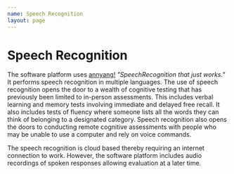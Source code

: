 ```yaml
---
name: Speech Recognition
layout: page
---
```

# Speech Recognition
The software platform uses [annyang!](https://talater.com/annyang) *"SpeechRecognition that just works."* It performs speech recognition in multiple languages. The use of speech recognition opens the door to a wealth of cognitive testing that has previously been limited to in-person assessments. This includes verbal learning and memory tests involving immediate and delayed free recall. It also includes tests of fluency where someone lists all the words they can think of belonging to a designated category. Speech recognition also opens the doors to conducting remote cognitive assessments with people who may be unable to use a computer and rely on voice commands. 

The speech recognition is cloud based thereby requiring an internet connection to work. However, the software platform includes audio recordings of spoken responses allowing evaluation at a later time.


